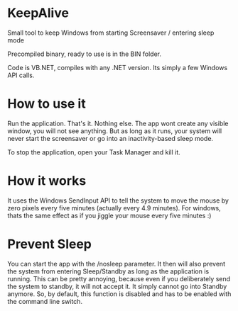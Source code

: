 # KeepAlive
Small tool to keep Windows from starting Screensaver / entering sleep mode

Precompiled binary, ready to use is in the BIN folder.

Code is VB.NET, compiles with any .NET version. Its simply a few Windows API calls.

# How to use it
Run the application. 
That's it. Nothing else. The app wont create any visible window, you will not see anything.
But as long as it runs, your system will never start the screensaver or go into an inactivity-based sleep mode.

To stop the application, open your Task Manager and kill it.


# How it works

It uses the Windows SendInput API to tell the system to move the mouse by zero pixels every five minutes (actually every 4.9 minutes).
For windows, thats the same effect as if you jiggle your mouse every five minutes :)


# Prevent Sleep
You can start the app with the /nosleep parameter. It then will also prevent the system from entering Sleep/Standby as long as the application is running.
This can be pretty annoying, because even if you deliberately send the system to standby, it will not accept it. It simply cannot go into Standby anymore.
So, by default, this function is disabled and has to be enabled with the command line switch.
